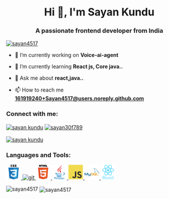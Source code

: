 <h1 align="center">Hi 👋, I'm Sayan Kundu</h1>
<h3 align="center">A passionate frontend developer from India</h3>


<p align="left"> <a href="https://github.com/ryo-ma/github-profile-trophy"><img src="https://github-profile-trophy.vercel.app/?username=sayan4517" alt="sayan4517" /></a> </p>

- 🔭 I’m currently working on **Voice-ai-agent**

- 🌱 I’m currently learning **React js, Core java..**

- 💬 Ask me about **react,java..**

- 📫 How to reach me **161919240+Sayan4517@users.noreply.github.com**

<h3 align="left">Connect with me:</h3>
<p align="left">
<a href=https://leetcode.com/u/6wI92USlur/ target="blank"><img align="center" src="https://raw.githubusercontent.com/rahuldkjain/github-profile-readme-generator/master/src/images/icons/Social/leet-code.svg" alt="sayan kundu" height="30" width="40" /></a>
<a href="https://auth.geeksforgeeks.org/user/sayan30f789" target="blank"><img align="center" src="https://raw.githubusercontent.com/rahuldkjain/github-profile-readme-generator/master/src/images/icons/Social/geeks-for-geeks.svg" alt="sayan30f789" height="30" width="40" /></a>

  <a href=https://www.linkedin.com/in/sayan-kundu-295271260/ target="blank"><img align="center" src="https://tse3.mm.bing.net/th/id/OIP.ozDiSGJlUqI6815cRlJiNAHaHa?rs=1&pid=ImgDetMain&o=7&rm=3" alt="sayan kundu" height="30" width="40" /></a>
</p>

<h3 align="left">Languages and Tools:</h3>
<p align="left"> <a href="https://www.w3schools.com/css/" target="_blank" rel="noreferrer"> <img src="https://raw.githubusercontent.com/devicons/devicon/master/icons/css3/css3-original-wordmark.svg" alt="css3" width="40" height="40"/> </a> <a href="https://git-scm.com/" target="_blank" rel="noreferrer"> <img src="https://www.vectorlogo.zone/logos/git-scm/git-scm-icon.svg" alt="git" width="40" height="40"/> </a> <a href="https://www.w3.org/html/" target="_blank" rel="noreferrer"> <img src="https://raw.githubusercontent.com/devicons/devicon/master/icons/html5/html5-original-wordmark.svg" alt="html5" width="40" height="40"/> </a> <a href="https://www.java.com" target="_blank" rel="noreferrer"> <img src="https://raw.githubusercontent.com/devicons/devicon/master/icons/java/java-original.svg" alt="java" width="40" height="40"/> </a> <a href="https://developer.mozilla.org/en-US/docs/Web/JavaScript" target="_blank" rel="noreferrer"> <img src="https://raw.githubusercontent.com/devicons/devicon/master/icons/javascript/javascript-original.svg" alt="javascript" width="40" height="40"/> </a> <a href="https://www.mysql.com/" target="_blank" rel="noreferrer"> <img src="https://raw.githubusercontent.com/devicons/devicon/master/icons/mysql/mysql-original-wordmark.svg" alt="mysql" width="40" height="40"/> </a> <a href="https://reactjs.org/" target="_blank" rel="noreferrer"> <img src="https://raw.githubusercontent.com/devicons/devicon/master/icons/react/react-original-wordmark.svg" alt="react" width="40" height="40"/> </a> </p>

<p><img align="left" src="https://github-readme-stats.vercel.app/api/top-langs?username=sayan4517&show_icons=true&locale=en&layout=compact" alt="sayan4517" /></p>

<p>&nbsp;<img align="center" src="https://github-readme-stats.vercel.app/api?username=sayan4517&show_icons=true&locale=en" alt="sayan4517" /></p>
